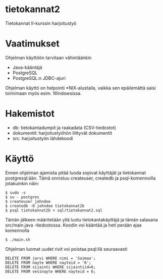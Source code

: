 # tietokannat2

Tietokannat II-kurssin harjoitustyö

# Vaatimukset

Ohjelman käyttöön tarvitaan vähintäänkin

* Java-kääntäjä
* PostgreSQL
* PostgreSQL:n JDBC-ajuri

Ohjelman käyttö on helpointi *NIX-alustalla, vaikka sen epäilemättä saisi 
toimimaan myös esim. Windowsissa.

# Hakemistot

* db: tietokantadumpit ja raakadata (CSV-tiedostot)
* dokumentit: harjoitustyöhön liittyvät dokumentit
* src: harjoitustyön lähdekoodi

# Käyttö

Ennen ohjelman ajamista pitää luoda sopivat käyttäjät ja 
tietokannat postgresql:ään. Tämä onnistuu createuser, createdb ja 
psql-komennoilla jotakuinkin näin:

    $ sudo -s
    $ su - postgres
    $ createuser johndoe
    $ createdb -O johndoe tietokannat2b
    $ psql tietokannat2b < sql/tietokannat2.sql

Tämän jälkeen määritetään yllä luotu tietokantakäyttäjä ja tämän salasana 
src/main.java -tiedostossa. Koodin voi kääntää ja heti perään ajaa komennolla

    $ ./main.sh

Ohjelman luomat uudet rivit voi poistaa psql:llä seuraavasti

    DELETE FROM jarvi WHERE nimi = 'Saimaa';
    DELETE FROM nayte WHERE nayteid = '6';
    DELETE FROM sijainti WHERE sijaintiid=6;
    DELETE FROM vesinayte WHERE nayteid = 6;
